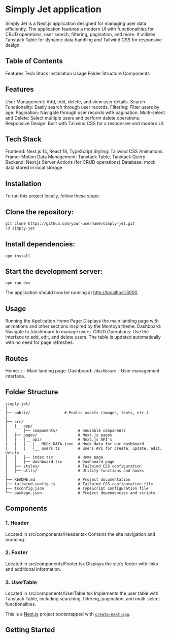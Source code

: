 # Simply Jet application

Simply Jet is a Next.js application designed for managing user data efficiently. The application features a modern UI with functionalities for CRUD operations, user search, filtering, pagination, and more. It utilizes Tanstack Table for dynamic data handling and Tailwind CSS for responsive design.

## Table of Contents
Features
Tech Stack
Installation
Usage
Folder Structure
Components  


## Features
User Management: Add, edit, delete, and view user details.
Search Functionality: Easily search through user records.
Filtering: Filter users by age.
Pagination: Navigate through user records with pagination.
Multi-select and Delete: Select multiple users and perform delete operations.
Responsive Design: Built with Tailwind CSS for a responsive and modern UI.

## Tech Stack
Frontend: Next.js 14, React 18, TypeScript
Styling: Tailwind CSS
Animations: Framer Motion
Data Management: Tanstack Table, Tanstack Query
Backend: Next.js Server Actions (for CRUD operations)
Database: mock data stored in local storage

## Installation
To run this project locally, follow these steps:

## Clone the repository:
```bash
git clone https://github.com/your-username/simply-jet.git
cd simply-jet
```

## Install dependencies:
```npm install ```

## Start the development server:
`npm run dev`

The application should now be running at [http://localhost:3000](http://localhost:3000).

## Usage
Running the Application
Home Page: Displays the main landing page with animations and other sections inspired by the Montoya theme.
Dashboard: Navigate to /dashboard to manage users.
CRUD Operations: Use the interface to add, edit, and delete users. The table is updated automatically with no need for page refreshes.

## Routes
Home: `/` - Main landing page.
Dashboard: `/dashboard` - User management interface.

## Folder Structure
```tree
simply-jet/
│
├── public/               # Public assets (images, fonts, etc.)
│
├── src/
|   |__ app/
│       ├── components/         # Reusable components
│   ├── pages/                  # Next.js pages
|   |   |__ api/                # Next.js API's
|   |   |   |__ MOCK_DATA.json  # Mock data for our dashboard
|   |   |   |__ users.ts        # users API for create, update, edit, delete
│   │   ├── index.tsx           # Home page
│   │   ├── dashboard.tsx       # Dashboard page
│   ├── styles/                 # Tailwind CSS configuration
│   ├── utils/                  # Utility functions and hooks
│
├── README.md                   # Project documentation
├── tailwind.config.js          # Tailwind CSS configuration file
├── tsconfig.json               # TypeScript configuration file
└── package.json                # Project dependencies and scripts
```

## Components
### 1. Header
Located in src/components/Header.tsx
Contains the site navigation and branding.
### 2. Footer
Located in src/components/Footer.tsx
Displays the site’s footer with links and additional information.
### 3. UserTable
Located in src/components/UserTable.tsx
Implements the user table with Tanstack Table, including searching, filtering, pagination, and multi-select functionalities.


This is a [Next.js](https://nextjs.org/) project bootstrapped with [`create-next-app`](https://github.com/vercel/next.js/tree/canary/packages/create-next-app).

## Getting Started
